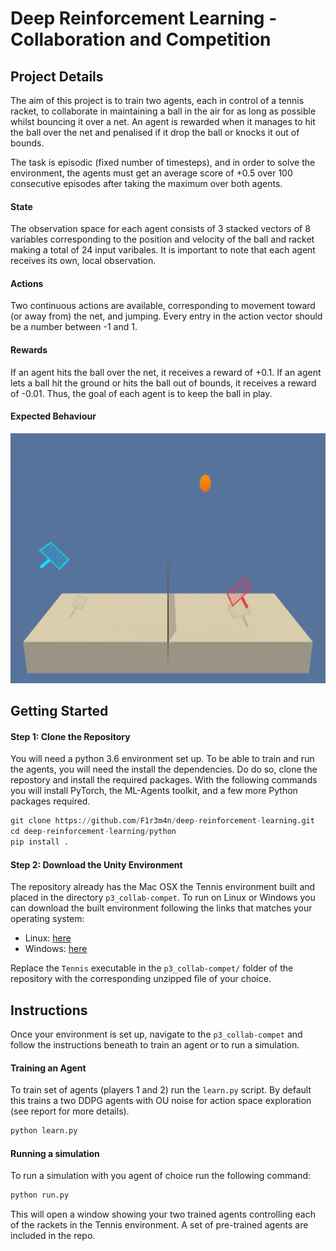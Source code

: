 

# Deep Reinforcement Learning - Collaboration and Competition


## Project Details

The aim of this project is to train two agents, each in control of a tennis racket, to collaborate in maintaining a ball in the air for as long as possible whilst bouncing it over a net. An agent is rewarded when it manages to hit the ball over the net and penalised if it drop the ball or knocks it out of bounds. 

The task is episodic (fixed number of timesteps), and in order to solve the environment, the agents must get an average score of +0.5 over 100 consecutive episodes after taking the maximum over both agents.


#### State 

The observation space for each agent consists of 3 stacked vectors of 8 variables corresponding to the position and velocity of the ball and racket making a total of 24 input varibales. It is important to note that each agent receives its own, local observation.  


#### Actions

Two continuous actions are available, corresponding to movement toward (or away from) the net, and jumping. Every entry in the action vector should be a number between -1 and 1.


#### Rewards

If an agent hits the ball over the net, it receives a reward of +0.1.  If an agent lets a ball hit the ground or hits the ball out of bounds, it receives a reward of -0.01.  Thus, the goal of each agent is to keep the ball in play.


#### Expected Behaviour

<img src="images/tennis.gif" width="800" height="400" />



## Getting Started


#### Step 1: Clone the Repository

You will need a python 3.6 environment set up. To be able to train and run the agents, you will need the install the dependencies. Do do so, clone the repostory and install the required packages. With the following commands you will install PyTorch, the ML-Agents toolkit, and a few more Python packages required.

```python
git clone https://github.com/F1r3m4n/deep-reinforcement-learning.git
cd deep-reinforcement-learning/python
pip install .
```


#### Step 2: Download the Unity Environment

The repository already has the Mac OSX the Tennis environment built and placed in the directory `p3_collab-compet`. To run on Linux or Windows you can download the built environment following the links that matches your operating system:

* Linux: [here](https://s3-us-west-1.amazonaws.com/udacity-drlnd/P3/Tennis/Tennis_Linux.zip)
* Windows: [here](https://s3-us-west-1.amazonaws.com/udacity-drlnd/P3/Tennis/Tennis_Windows_x86_64.zip)


Replace the `Tennis` executable in the `p3_collab-compet/` folder of the repository with the corresponding unzipped file of your choice.


## Instructions

Once your environment is set up, navigate to the `p3_collab-compet` and follow the instructions beneath to train an agent or to run a simulation. 

#### Training an Agent

To train set of agents (players 1 and 2) run the `learn.py` script. By default this trains a two DDPG agents with OU noise for action space exploration (see report for more details). 

```python
python learn.py 
```

#### Running a simulation

To run a simulation with you agent of choice run the following command:

```python
python run.py 
```

This will open a window showing your two trained agents controlling each of the rackets in the Tennis environment. A set of pre-trained agents are included in the repo.


